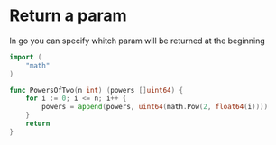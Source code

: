 # Return a param 

In go you can specify whitch param will be returned at the beginning

```go
import (
	"math"
)

func PowersOfTwo(n int) (powers []uint64) {
	for i := 0; i <= n; i++ {
		powers = append(powers, uint64(math.Pow(2, float64(i))))
	}
	return
}
```
